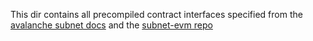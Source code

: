 This dir contains all precompiled contract interfaces specified from the [avalanche subnet docs](https://docs.avax.network/subnets/customize-a-subnet#minting-native-coins) and the [subnet-evm repo](https://github.com/ava-labs/subnet-evm/tree/master/contract-examples/contracts)
